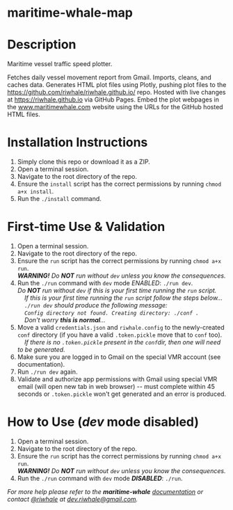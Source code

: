 # maritime-whale-map
# Description
Maritime vessel traffic speed plotter.

Fetches daily vessel movement report from Gmail. Imports, cleans, and caches data. Generates HTML plot files using Plotly, pushing plot files to the https://github.com/riwhale/riwhale.github.io/ repo. Hosted with live changes at https://riwhale.github.io via GitHub Pages. Embed the plot webpages in the www.maritimewhale.com website using the URLs for the GitHub hosted HTML files.

# Installation Instructions
1. Simply clone this repo or download it as a ZIP.
2. Open a terminal session.
3. Navigate to the root directory of the repo.
4. Ensure the `install` script has the correct permissions by running `chmod a+x install`.
5. Run the `./install` command.

# First-time Use & Validation
1. Open a terminal session.
2. Navigate to the root directory of the repo.
3. Ensure the `run` script has the correct permissions by running `chmod a+x run`.<br/>
***_WARNING!_** Do **_NOT_** run without `dev` unless you know the consequences.*<br/>
4. Run the `./run` command with `dev` mode _ENABLED_: `./run dev`.<br/>
*Do **_NOT_** run without `dev` if this is your first time running the `run` script.*<br/>
&nbsp;&nbsp;&nbsp;&nbsp;*If this is your first time running the `run` script follow the steps below...*<br/>
&nbsp;&nbsp;&nbsp;&nbsp;*`./run dev` should produce the following message:*<br/>
&nbsp;&nbsp;&nbsp;&nbsp;*`Config directory not found. Creating directory: ./conf .`*<br/>
&nbsp;&nbsp;&nbsp;&nbsp;*Don't worry **this is normal**...*<br/>
5. Move a valid `credentials.json` and `riwhale.config` to the newly-created `conf` directory (if you have a valid `.token.pickle` move that to `conf` too).<br/>
&nbsp;&nbsp;&nbsp;&nbsp;*If there is no `.token.pickle` present in the `conf`dir, then one will need to be generated.*
6. Make sure you are logged in to Gmail on the special VMR account (see documentation).
7. Run `./run dev` again.
8. Validate and authorize app permissions with Gmail using special VMR email (will open new tab in web browser) -- must complete within 45 seconds or `.token.pickle` won't get generated and an error is produced.

# How to Use (*dev* mode disabled)
1. Open a terminal session.
2. Navigate to the root directory of the repo.
3. Ensure the `run` script has the correct permissions by running `chmod a+x run`.<br/>
***_WARNING!_** Do **_NOT_** run without `dev` unless you know the consequences.*<br/>
4. Run the `./run` command with `dev` mode **_DISABLED_**: `./run`.

_For more help please refer to the **maritime-whale** [documentation](http://riwhale.github.io/docs/docs.txt) or contact [@riwhale](https://github.com/riwhale) at [dev.riwhale@gmail.com](mailto:dev.riwhale@gmail.com)._
